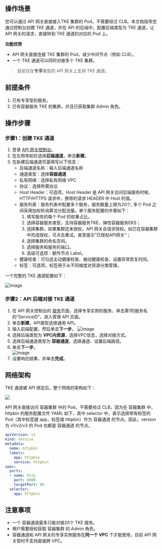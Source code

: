 ## 操作场景

您可以通过 API 网关直接接入TKE 集群的 Pod，不需要经过 CLB。本文档指导您通过控制台创建 TKE 通道，并在 API 的后端中，配置后端类型为 TKE 通道，让 API 网关的请求，直接转到 TKE 通道的对应的 Pod 上。

**功能优势**
- API 网关直接连接 TKE 集群的 Pod，减少中间节点（例如 CLB）。
- 一个 TKE 通道可以同时对接多个 TKE 集群。

>目前仅在**专享**类型的 API 网关上支持 TKE 通道。

## 前提条件
1. 已有专享型的服务。
2. 已有容器服务 TKE 的集群，并且已获取集群 Admin 角色。

## 操作步骤
### 步骤1：创建 TKE 通道

1. 登录 [API 网关控制台](https://console.cloud.tencent.com/apigateway/index)。
2. 在左侧导航栏选择**后端通道**，单击**新建**。
3. 在新建后端通道页面填写以下信息： 
   - 后端通道名称：输入后端通道名称
   - 通道类型：选择**容器通道**
   - 私有网络：选择私有网络 VPC
   - 协议：选择所需协议
   - Host Header：可选项，Host Header 是 API 网关访问后端服务时候，HTTP/HTTPS 请求中，携带的请求 HEADER 中 Host 的值。
   - 服务列表：服务列表中配置多个服务，服务数量上限为20个, 多个 Pod 之间采用加权轮询算法分配流量。单个服务配置的步骤如下：
     1. 填写服务的每个 Pod 的权重占比。
     2. 选择容器服务类型，支持容器服务TKE、弹性容器服务EKS；
     3. 选择集群，如果集群还未授权，API 网关会请求授权。如已在容器集群中完成授权，可点击重试。直至提示”已授权API网关“；
     4. 选择集群的命名空间。
     5. 选择服务和服务的端口。
     6. 高级可选项：额外节点 Label。
   - 健康检查：可勾选主动健康检查、被动健康检查、设置异常恢复时间。
   - 标签：可选项，标签用于从不同维度对资源分类管理。

一个完整的 TKE 通道配置如下：

![image](https://user-images.githubusercontent.com/128894590/227708218-f113c8ac-f2fa-4b9d-98b9-199eaafeaede.png)


### 步骤2：API 后端对接 TKE 通道
1. 在 API 网关控制台的 [服务](https://console.cloud.tencent.com/apigateway/service)页面，选择专享实例的服务、单击第1列服务名的“ServiceID”，进入管理 API 页面。
2. 单击**新建**，API类型选择通用 API。
3. 输入前端配置，然后单击**下一步**。
![image](https://user-images.githubusercontent.com/128894590/227708638-3441e7ec-e16f-4956-b691-71bc6e112628.png)
4. 选择后端类型为 **VPC内资源**，选择VPC信息，选择对接方式。
5. 选择后端通道类型为 **容器通道**，选择通道、设置后端路径。
6. 单击**下一步**。  
	 ![image](https://user-images.githubusercontent.com/128894590/227709163-f2d8ea27-35c1-464b-9a8d-8eb0c5833a49.png)
5. 设置响应结果，并单击**完成**。

## 网络架构
TKE 通道被 API 绑定后，整个网络的架构如下：

![](https://qcloudimg.tencent-cloud.cn/raw/ca04e628647d61f5b46e68e48a28dc7c.png)

API 网关直接访问 容器集群 中的 Pod，不需要经过 CLB。因为在 容器集群 中，httpbin 的服务配置文件 YAML 如下，其中 selector 中，表示选择带有标签的Pod（其中标签键 app，标签值 httpbin）作为 容器通道 的节点。因此，version 为 v1/v2/v3 的 Pod 也都是 容器通道 的节点。
```yaml
apiVersion: v1
kind: Service
metadata:
  name: httpbin
  labels:
    app: httpbin
    service: httpbin
spec:
  ports:
  - name: http
    port: 8000
    targetPort: 80
  selector:
    app: httpbin
```

 

## 注意事项

- 一个 容器通道最多只能对接20个 TKE 服务。
- 用户需要授权获取 容器集群 的 Admin 角色。
- 容器通道和 API 网关的专享实例服务在**同一个 VPC** 下才能使用，目前 API 网关暂时不支持直接跨 VPC。
